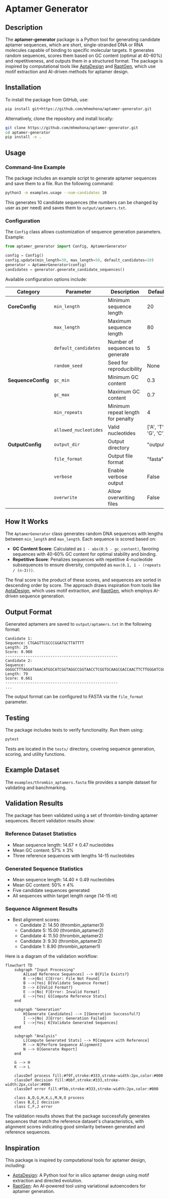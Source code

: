 # Aptamer Generator

## Description

The **aptamer-generator** package is a Python tool for generating candidate aptamer sequences, which are short, single-stranded DNA or RNA molecules capable of binding to specific molecular targets. It generates random sequences, scores them based on GC content (optimal at 40-60%) and repetitiveness, and outputs them in a structured format. The package is inspired by computational tools like [AptaDesign](https://github.com/JuanCRueda/AptaDesign) and [RaptGen](https://www.nature.com/articles/s43588-022-00249-6), which use motif extraction and AI-driven methods for aptamer design.

## Installation

To install the package from GitHub, use:

```bash
pip install git+https://github.com/mhmohona/aptamer-generator.git
```

Alternatively, clone the repository and install locally:

```bash
git clone https://github.com/mhmohona/aptamer-generator.git
cd aptamer-generator
pip install -e .
```

## Usage

### Command-line Example

The package includes an example script to generate aptamer sequences and save them to a file. Run the following command:

```bash
python3 -m examples.usage --num-candidates 10
```

This generates 10 candidate sequences (the numbers can be changed by user as per need) and saves them to `output/aptamers.txt`.

### Configuration

The `Config` class allows customization of sequence generation parameters. Example:

```python
from aptamer_generator import Config, AptamerGenerator

config = Config()
config.update(min_length=30, max_length=50, default_candidates=10)
generator = AptamerGenerator(config)
candidates = generator.generate_candidate_sequences()
```

Available configuration options include:

| Category | Parameter | Description | Default |
|----------|-----------|-------------|---------|
| **CoreConfig** | `min_length` | Minimum sequence length | 20 |
| | `max_length` | Maximum sequence length | 80 |
| | `default_candidates` | Number of sequences to generate | 5 |
| | `random_seed` | Seed for reproducibility | None |
| **SequenceConfig** | `gc_min` | Minimum GC content | 0.3 |
| | `gc_max` | Maximum GC content | 0.7 |
| | `min_repeats` | Minimum repeat length for penalty | 4 |
| | `allowed_nucleotides` | Valid nucleotides | ['A', 'T', 'G', 'C'] |
| **OutputConfig** | `output_dir` | Output directory | "output" |
| | `file_format` | Output file format | "fasta" |
| | `verbose` | Enable verbose output | False |
| | `overwrite` | Allow overwriting files | False |

## How It Works

The `AptamerGenerator` class generates random DNA sequences with lengths between `min_length` and `max_length`. Each sequence is scored based on:

- **GC Content Score**: Calculated as `1 - abs(0.5 - gc_content)`, favoring sequences with 40-60% GC content for optimal stability and binding.
- **Repetitive Score**: Penalizes sequences with repetitive 4-nucleotide subsequences to ensure diversity, computed as `max(0.1, 1 - (repeats / (n-3)))`.

The final score is the product of these scores, and sequences are sorted in descending order by score. The approach draws inspiration from tools like [AptaDesign](https://github.com/JuanCRueda/AptaDesign), which uses motif extraction, and [RaptGen](https://www.nature.com/articles/s43588-022-00249-6), which employs AI-driven sequence generation.

## Output Format

Generated aptamers are saved to `output/aptamers.txt` in the following format:

```
Candidate 1:
Sequence: CTGAGTTCGCCCGGATGCTTATTTT
Length: 25
Score: 0.980
--------------------------------------------------
Candidate 2:
Sequence: GGGGCTTTAGGATAAACATGGCATCGGTAGGCCGGTAACCTCGGTGCAAGCGACCAACTTCTTGGGATCGGGAGGTGCA
Length: 79
Score: 0.661
--------------------------------------------------
...
```

The output format can be configured to FASTA via the `file_format` parameter.


## Testing

The package includes tests to verify functionality. Run them using:

```bash
pytest
```

Tests are located in the `tests/` directory, covering sequence generation, scoring, and utility functions.

## Example Dataset

The `examples/thrombin_aptamers.fasta` file provides a sample dataset for validating and banchmarking.

## Validation Results

The package has been validated using a set of thrombin-binding aptamer sequences. Recent validation results show:

### Reference Dataset Statistics
- Mean sequence length: 14.67 ± 0.47 nucleotides
- Mean GC content: 57% ± 3%
- Three reference sequences with lengths 14-15 nucleotides

### Generated Sequence Statistics
- Mean sequence length: 14.40 ± 0.49 nucleotides
- Mean GC content: 50% ± 4%
- Five candidate sequences generated
- All sequences within target length range (14-15 nt)

### Sequence Alignment Results
- Best alignment scores:
  * Candidate 2: 14.50 (thrombin_aptamer3)
  * Candidate 5: 15.00 (thrombin_aptamer2)
  * Candidate 4: 11.50 (thrombin_aptamer2)
  * Candidate 3: 9.30 (thrombin_aptamer2)
  * Candidate 1: 8.90 (thrombin_aptamer1)

Here is a diagram of the validation workflow:

```mermaid
flowchart TD
    subgraph "Input Processing"
        A[Load Reference Sequences] --> B{File Exists?}
        B -->|No| C[Error: File Not Found]
        B -->|Yes| D[Validate Sequence Format]
        D --> E{Valid Format?}
        E -->|No| F[Error: Invalid Format]
        E -->|Yes| G[Compute Reference Stats]
    end
    
    subgraph "Generation"
        H[Generate Candidates] --> I{Generation Successful?}
        I -->|No| J[Error: Generation Failed]
        I -->|Yes| K[Validate Generated Sequences]
    end
    
    subgraph "Analysis"
        L[Compute Generated Stats] --> M[Compare with Reference]
        M --> N[Perform Sequence Alignment]
        N --> O[Generate Report]
    end
    
    G --> H
    K --> L
    
    classDef process fill:#f9f,stroke:#333,stroke-width:2px,color:#000
    classDef decision fill:#bbf,stroke:#333,stroke-width:2px,color:#000
    classDef error fill:#fbb,stroke:#333,stroke-width:2px,color:#000
    
    class A,D,G,H,K,L,M,N,O process
    class B,E,I decision
    class C,F,J error
```

The validation results shows that the package successfully generates sequences that match the reference dataset's characteristics, with alignment scores indicating good similarity between generated and reference sequences.

## Inspiration

This package is inspired by computational tools for aptamer design, including:

- [AptaDesign](https://github.com/JuanCRueda/AptaDesign): A Python tool for in silico aptamer design using motif extraction and directed evolution.
- [RaptGen](https://www.nature.com/articles/s43588-022-00249-6): An AI-powered tool using variational autoencoders for aptamer generation.
